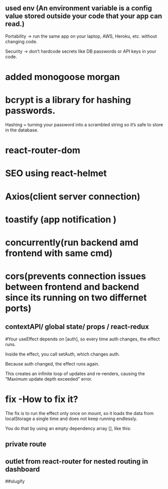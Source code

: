 ## used env (An environment variable is a config value stored outside your code that your app can read.)
Portability → run the same app on your laptop, AWS, Heroku, etc. without changing code.

Security → don’t hardcode secrets like DB passwords or API keys in your code.


# added monogoose morgan

# bcrypt is a library for hashing passwords.

Hashing = turning your password into a scrambled string so it’s safe to store in the database.

# react-router-dom


# SEO using react-helmet

# Axios(client server connection)
#  toastify (app notification )
# concurrently(run backend amd frontend with same cmd)
# cors(prevents connection issues between frontend and backend since its running on two differnet ports)


## contextAPI/ global state/ props / react-redux




#Your useEffect depends on [auth], so every time auth changes, the effect runs.

Inside the effect, you call setAuth, which changes auth.

Because auth changed, the effect runs again.

This creates an infinite loop of updates and re-renders, causing the "Maximum update depth exceeded" error.
# fix -How to fix it?

The fix is to run the effect only once on mount, so it loads the data from localStorage a single time and does not keep running endlessly.

You do that by using an empty dependency array [], like this:

## private route

## outlet from react-router for nested routing in dashboard

##slugify